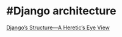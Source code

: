 # #Django architecture

[Django’s Structure—A Heretic’s Eye View](https://djangobook.com/mdj2-django-structure/)

